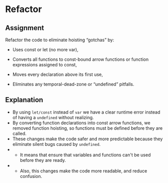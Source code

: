 # Refactor
## Assignment
Refactor the code to eliminate hoisting “gotchas” by:
- Uses const or let (no more var),

- Converts all functions to const-bound arrow functions or function expressions
assigned to const,

- Moves every declaration above its first use,

- Eliminates any temporal-dead-zone or “undefined” pitfalls.


## Explanation
- By using `let/const` instead of `var` we have a clear runtime error instead of having a `undefined` without realizing.
- By converting function declarations into const arrow functions, we removed function hoisting, so functions must be defined before they are called.
- These changes make the code safer and more predictable because they eliminate silent bugs caused by `undefined`.
- - It means that ensure that variables and functions can't be used before they are ready.
- - Also, this changes make the code more readable, and reduce confusion.
